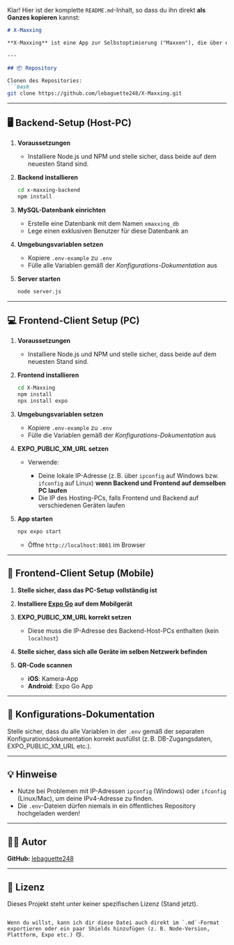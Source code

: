 Klar! Hier ist der komplette `README.md`-Inhalt, so dass du ihn direkt **als Ganzes kopieren** kannst:

````markdown
# X-Maxxing

**X-Maxxing** ist eine App zur Selbstoptimierung ("Maxxen"), die über ein React Native Frontend mit einem Node.js-Backend und einer MySQL-Datenbank kommuniziert. Dieses Projekt besteht aus zwei Hauptkomponenten: dem **Backend-Server**, der API und Datenbankzugriff bereitstellt, und dem **Frontend-Client**, der auf PC oder Mobilgerät verwendet werden kann.

---

## 📦 Repository

Clonen des Repositories:
```bash
git clone https://github.com/lebaguette248/X-Maxxing.git
````

---

## 🖥️ Backend-Setup (Host-PC)

1. **Voraussetzungen**

   * Installiere Node.js und NPM und stelle sicher, dass beide auf dem neuesten Stand sind.

2. **Backend installieren**

   ```bash
   cd x-maxxing-backend
   npm install
   ```

3. **MySQL-Datenbank einrichten**

   * Erstelle eine Datenbank mit dem Namen `xmaxxing_db`
   * Lege einen exklusiven Benutzer für diese Datenbank an

4. **Umgebungsvariablen setzen**

   * Kopiere `.env-example` zu `.env`
   * Fülle alle Variablen gemäß der *Konfigurations-Dokumentation* aus

5. **Server starten**

   ```bash
   node server.js
   ```

---

## 💻 Frontend-Client Setup (PC)

1. **Voraussetzungen**

   * Installiere Node.js und NPM und stelle sicher, dass beide auf dem neuesten Stand sind.

2. **Frontend installieren**

   ```bash
   cd X-Maxxing
   npm install
   npx install expo
   ```

3. **Umgebungsvariablen setzen**

   * Kopiere `.env-example` zu `.env`
   * Fülle die Variablen gemäß der *Konfigurations-Dokumentation* aus

4. **EXPO\_PUBLIC\_XM\_URL setzen**

   * Verwende:

     * Deine lokale IP-Adresse (z. B. über `ipconfig` auf Windows bzw. `ifconfig` auf Linux) **wenn Backend und Frontend auf demselben PC laufen**
     * Die IP des Hosting-PCs, falls Frontend und Backend auf verschiedenen Geräten laufen

5. **App starten**

   ```bash
   npx expo start
   ```

   * Öffne `http://localhost:8081` im Browser

---

## 📱 Frontend-Client Setup (Mobile)

1. **Stelle sicher, dass das PC-Setup vollständig ist**

2. **Installiere [Expo Go](https://expo.dev/client) auf dem Mobilgerät**

3. **EXPO\_PUBLIC\_XM\_URL korrekt setzen**

   * Diese muss die IP-Adresse des Backend-Host-PCs enthalten (kein `localhost`)

4. **Stelle sicher, dass sich alle Geräte im selben Netzwerk befinden**

5. **QR-Code scannen**

   * **iOS**: Kamera-App
   * **Android**: Expo Go App

---

## 🧩 Konfigurations-Dokumentation

Stelle sicher, dass du alle Variablen in der `.env` gemäß der separaten Konfigurationsdokumentation korrekt ausfüllst (z. B. DB-Zugangsdaten, EXPO\_PUBLIC\_XM\_URL etc.).

---

## 💡 Hinweise

* Nutze bei Problemen mit IP-Adressen `ipconfig` (Windows) oder `ifconfig` (Linux/Mac), um deine IPv4-Adresse zu finden.
* Die `.env`-Dateien dürfen niemals in ein öffentliches Repository hochgeladen werden!

---

## 🐱‍💻 Autor

**GitHub:** [lebaguette248](https://github.com/lebaguette248)

---

## 📜 Lizenz

Dieses Projekt steht unter keiner spezifischen Lizenz (Stand jetzt).

```

Wenn du willst, kann ich dir diese Datei auch direkt im `.md`-Format exportieren oder ein paar Shields hinzufügen (z. B. Node-Version, Plattform, Expo etc.) 😼.
```
